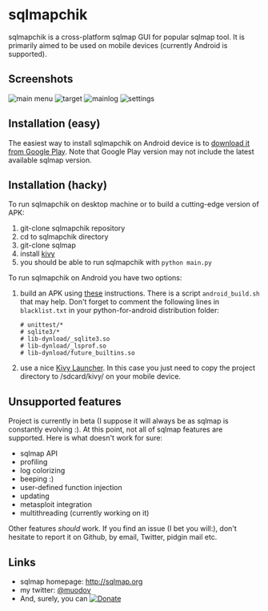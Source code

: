 sqlmapchik
==========

sqlmapchik is a cross-platform sqlmap GUI for popular sqlmap tool.
It is primarily aimed to be used on mobile devices (currently Android is supported).


Screenshots
----

![main menu](https://github.com/muodov/sqlmapchik/screens/mainmenu.jpg)
![target](https://github.com/muodov/sqlmapchik/screens/target.jpg)
![mainlog](https://github.com/muodov/sqlmapchik/screens/log.jpg)
![settings](https://github.com/muodov/sqlmapchik/screens/settings.jpg)


Installation (easy)
----

The easiest way to install sqlmapchik on Android device is to [download it from Google Play](http://play.google.com/).
Note that Google Play version may not include the latest available sqlmap version.

Installation (hacky)
----

To run sqlmapchik on desktop machine or to build a cutting-edge version of APK:

1. git-clone sqlmapchik repository
2. cd to sqlmapchik directory
3. git-clone sqlmap
4. install [kivy](http://kivy.org/#download)
5. you should be able to run sqlmapchik with ```python main.py```

To run sqlmapchik on Android you have two options:

1. build an APK using [these](http://kivy.org/docs/guide/packaging-android.html) instructions. There is a script ```android_build.sh``` that may help.
   Don't forget to comment the following lines in ```blacklist.txt``` in your python-for-android distribution folder:

   ```
   # unittest/*
   # sqlite3/*
   # lib-dynload/_sqlite3.so
   # lib-dynload/_lsprof.so
   # lib-dynload/future_builtins.so
   ```

2. use a nice [Kivy Launcher](https://play.google.com/store/apps/details?id=org.kivy.pygame).
In this case you just need to copy the project directory to /sdcard/kivy/ on your mobile device.

Unsupported features
----

Project is currently in beta (I suppose it will always be as sqlmap is constantly evolving :).
At this point, not all of sqlmap features are supported. Here is what doesn't work for sure:

* sqlmap API
* profiling
* log colorizing
* beeping :)
* user-defined function injection
* updating
* metasploit integration
* multithreading (currently working on it)

Other features _should_ work. If you find an issue (I bet you will:), don't hesitate to report it on Github, by email, Twitter, pidgin mail etc.

Links
----

* sqlmap homepage: http://sqlmap.org
* my twitter: [@muodov](https://twitter.com/muodov)
* And, surely, you can [![Donate](https://www.paypalobjects.com/en_US/i/btn/btn_donate_LG.gif)](https://www.paypal.com/cgi-bin/webscr?cmd=_s-xclick&hosted_button_id=L5B7EALA4JRU4)
